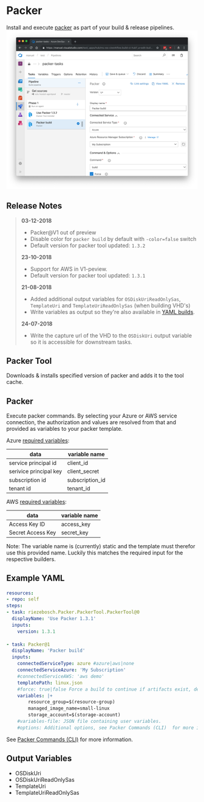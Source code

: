 # Packer

Install and execute [packer](https://packer.io) as part of your build & release pipelines.
![preview](screenshots/preview.png)

## Release Notes

> **03-12-2018**
> * Packer@V1 out of preview
> * Disable color for `packer build` by default with `-color=false` switch
> * Default version for packer tool updated: `1.3.2`
> 
> **23-10-2018**
> * Support for AWS in V1-peview.
> * Default version for packer tool updated: `1.3.1`
>
> **21-08-2018**
> * Added additional output variables for `OSDiskUriReadOnlySas`, `TemplateUri` and `TemplateUriReadOnlySas` (when building VHD's)
> * Write variables as output so they're also available in [YAML builds](https://github.com/Microsoft/vsts-agent/blob/master/docs/preview/yamlgettingstarted-outputvariables.md).
> 
> **24-07-2018**
> * Write the capture url of the VHD to the `OSDiskUri` output variable so it is accessible for downstream tasks.

## Packer Tool

Downloads & installs specified version of packer and adds it to the tool cache.

## Packer

Execute packer commands. By selecting your Azure or AWS service connection, the authorization and values are resolved from that and provided as variables to your packer template.

Azure [required variables](https://www.packer.io/docs/builders/azure.html#required-):

data                    | variable name
------------------------|--------------
service principal id    | client_id
serivice principal key  | client_secret
subscription id         | subscription_id
tenant id               | tenant_id

AWS [required variables](https://www.packer.io/docs/builders/amazon.html#static-credentials):

data                    | variable name
------------------------|--------------
Access Key ID           | access_key
Secret Access Key       | secret_key

Note: The variable name is (currently) static and the template must therefor use this provided name. Luckily this matches the required input for the respective builders.

## Example YAML

```yaml
resources:
- repo: self
steps:
- task: riezebosch.Packer.PackerTool.PackerTool@0
  displayName: 'Use Packer 1.3.1'
  inputs:
    version: 1.3.1

- task: Packer@1
  displayName: 'Packer build'
  inputs:
    connectedServiceType: azure #azure|aws|none
    connectedServiceAzure: 'My Subscription'
    #connectedServiceAWS: 'aws demo'
    templatePath: linux.json
    #force: true|false Force a build to continue if artifacts exist, deletes existing artifacts
    variables: |+
        resource_group=$(resource-group)
        managed_image_name=small-linux
        storage_account=$(storage-account)
    #variables-file: JSON file containing user variables.
    #options: Additional options, see Packer Commands (CLI)  for more information.
```

See [Packer Commands (CLI)](https://www.packer.io/docs/commands/index.html) for more information.

## Output Variables

* OSDiskUri
* OSDiskUriReadOnlySas
* TemplateUri
* TemplateUriReadOnlySas